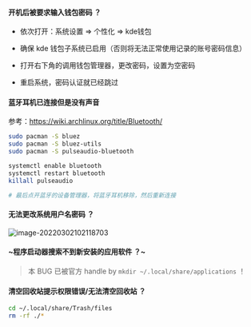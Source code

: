 #### 开机后被要求输入钱包密码 ？

- 依次打开：系统设置 => 个性化 => kde钱包

- 确保 kde 钱包子系统已启用（否则将无法正常使用记录的账号密码信息）

- 打开右下角的调用钱包管理器，更改密码，设置为空密码

- 重启系统，密码认证就已经跳过

#### 蓝牙耳机已连接但是没有声音

参考：https://wiki.archlinux.org/title/Bluetooth/

```bash
sudo pacman -S bluez
sudo pacman -S bluez-utils
sudo pacman -S pulseaudio-bluetooth

systemctl enable bluetooth
systemctl restart bluetooth
killall pulseaudio

# 最后点开蓝牙的设备管理器，将蓝牙耳机移除，然后重新连接
```

#### 无法更改系统用户名密码 ？

![image-20220302102118703](https://aliyun-oss-lpj.oss-cn-qingdao.aliyuncs.com/images/by-picgo/image-20220302102118703.png)

#### ~程序启动器搜索不到新安装的应用软件 ？~

> 本 BUG 已被官方 handle by `mkdir ~/.local/share/applications` ！

#### 清空回收站提示权限错误/无法清空回收站 ？

```sh
cd ~/.local/share/Trash/files
rm -rf ./*
```

